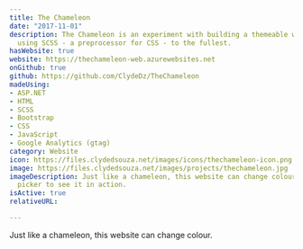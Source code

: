 ```yaml
---
title: The Chameleon
date: "2017-11-01"
description: The Chameleon is an experiment with building a themeable website and
  using SCSS - a preprocessor for CSS - to the fullest.
hasWebsite: true
website: https://thechameleon-web.azurewebsites.net
onGithub: true
github: https://github.com/ClydeDz/TheChameleon
madeUsing:
- ASP.NET
- HTML
- SCSS
- Bootstrap
- CSS
- JavaScript
- Google Analytics (gtag)
category: Website
icon: https://files.clydedsouza.net/images/icons/thechameleon-icon.png
image: https://files.clydedsouza.net/images/projects/thechameleon.jpg
imageDescription: Just like a chameleon, this website can change colour. Use the theme
  picker to see it in action.
isActive: true
relativeURL: 

---
```


Just like a chameleon, this website can change colour.


